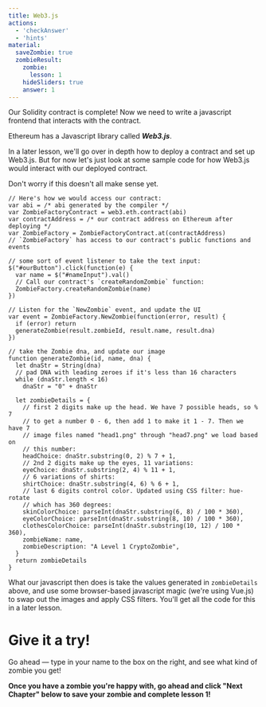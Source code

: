 ```yaml
---
title: Web3.js
actions:
  - 'checkAnswer'
  - 'hints'
material:
  saveZombie: true
  zombieResult:
    zombie:
      lesson: 1
    hideSliders: true
    answer: 1
---
```


Our Solidity contract is complete! Now we need to write a javascript frontend that interacts with the contract.

Ethereum has a Javascript library called ***Web3.js***.

In a later lesson, we'll go over in depth how to deploy a contract and set up Web3.js. But for now let's just look at some sample code for how Web3.js would interact with our deployed contract.

Don't worry if this doesn't all make sense yet.

    // Here's how we would access our contract:
    var abi = /* abi generated by the compiler */
    var ZombieFactoryContract = web3.eth.contract(abi)
    var contractAddress = /* our contract address on Ethereum after deploying */
    var ZombieFactory = ZombieFactoryContract.at(contractAddress)
    // `ZombieFactory` has access to our contract's public functions and events
    
    // some sort of event listener to take the text input:
    $("#ourButton").click(function(e) {
      var name = $("#nameInput").val()
      // Call our contract's `createRandomZombie` function:
      ZombieFactory.createRandomZombie(name)
    })
    
    // Listen for the `NewZombie` event, and update the UI
    var event = ZombieFactory.NewZombie(function(error, result) {
      if (error) return
      generateZombie(result.zombieId, result.name, result.dna)
    })
    
    // take the Zombie dna, and update our image
    function generateZombie(id, name, dna) {
      let dnaStr = String(dna)
      // pad DNA with leading zeroes if it's less than 16 characters
      while (dnaStr.length < 16)
        dnaStr = "0" + dnaStr
    
      let zombieDetails = {
        // first 2 digits make up the head. We have 7 possible heads, so % 7
        // to get a number 0 - 6, then add 1 to make it 1 - 7. Then we have 7
        // image files named "head1.png" through "head7.png" we load based on
        // this number:
        headChoice: dnaStr.substring(0, 2) % 7 + 1,
        // 2nd 2 digits make up the eyes, 11 variations:
        eyeChoice: dnaStr.substring(2, 4) % 11 + 1,
        // 6 variations of shirts:
        shirtChoice: dnaStr.substring(4, 6) % 6 + 1,
        // last 6 digits control color. Updated using CSS filter: hue-rotate
        // which has 360 degrees:
        skinColorChoice: parseInt(dnaStr.substring(6, 8) / 100 * 360),
        eyeColorChoice: parseInt(dnaStr.substring(8, 10) / 100 * 360),
        clothesColorChoice: parseInt(dnaStr.substring(10, 12) / 100 * 360),
        zombieName: name,
        zombieDescription: "A Level 1 CryptoZombie",
      }
      return zombieDetails
    }
    

What our javascript then does is take the values generated in `zombieDetails` above, and use some browser-based javascript magic (we're using Vue.js) to swap out the images and apply CSS filters. You'll get all the code for this in a later lesson.

# Give it a try!

Go ahead — type in your name to the box on the right, and see what kind of zombie you get!

**Once you have a zombie you're happy with, go ahead and click "Next Chapter" below to save your zombie and complete lesson 1!**